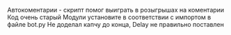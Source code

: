 Автокоментарии - скрипт помог выиграть в розыгрышах на коментарии
Код очень старый
Модули установите в соответствии с импортом в файле bot.py
Не доделал капчу до конца, Delay не правильно поставлен
